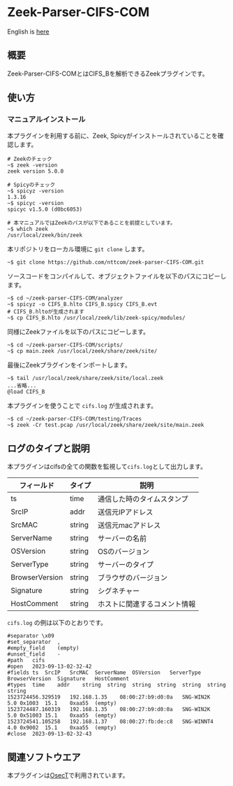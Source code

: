 # Zeek-Parser-CIFS-COM

English is [here](https://github.com/nttcom/zeek-parser-CIFS-COM/blob/main/README_en.md)

## 概要

Zeek-Parser-CIFS-COMとはCIFS_Bを解析できるZeekプラグインです。

## 使い方

### マニュアルインストール

本プラグインを利用する前に、Zeek, Spicyがインストールされていることを確認します。
```
# Zeekのチェック
~$ zeek -version
zeek version 5.0.0

# Spicyのチェック
~$ spicyz -version
1.3.16
~$ spicyc -version
spicyc v1.5.0 (d0bc6053)

# 本マニュアルではZeekのパスが以下であることを前提としています。
~$ which zeek
/usr/local/zeek/bin/zeek
```

本リポジトリをローカル環境に `git clone` します。
```
~$ git clone https://github.com/nttcom/zeek-parser-CIFS-COM.git
```

ソースコードをコンパイルして、オブジェクトファイルを以下のパスにコピーします。
```
~$ cd ~/zeek-parser-CIFS-COM/analyzer
~$ spicyz -o CIFS_B.hlto CIFS_B.spicy CIFS_B.evt
# CIFS_B.hltoが生成されます
~$ cp CIFS_B.hlto /usr/local/zeek/lib/zeek-spicy/modules/
```

同様にZeekファイルを以下のパスにコピーします。
```
~$ cd ~/zeek-parser-CIFS-COM/scripts/
~$ cp main.zeek /usr/local/zeek/share/zeek/site/
```

最後にZeekプラグインをインポートします。
```
~$ tail /usr/local/zeek/share/zeek/site/local.zeek
...省略...
@load CIFS_B
```

本プラグインを使うことで `cifs.log` が生成されます。
```
~$ cd ~/zeek-parser-CIFS-COM/testing/Traces
~$ zeek -Cr test.pcap /usr/local/zeek/share/zeek/site/main.zeek
```

## ログのタイプと説明
本プラグインはcifsの全ての関数を監視して`cifs.log`として出力します。

| フィールド | タイプ | 説明 |
| --- | --- | --- |
| ts | time | 通信した時のタイムスタンプ |
| SrcIP | addr | 送信元IPアドレス  |
| SrcMAC | string | 送信元macアドレス |
| ServerName | string | サーバーの名前 |
| OSVersion | string | OSのバージョン |
| ServerType | string | サーバーのタイプ |
| BrowserVersion | string | ブラウザのバージョン |
| Signature | string | シグネチャー |
| HostComment | string | ホストに関連するコメント情報 |

`cifs.log` の例は以下のとおりです。
```
#separator \x09
#set_separator	,
#empty_field	(empty)
#unset_field	-
#path	cifs
#open	2023-09-13-02-32-42
#fields	ts	SrcIP	SrcMAC	ServerName	OSVersion	ServerType	BrowserVersion	Signature	HostComment
#types	time	addr	string	string	string	string	string	string	string
1523724456.329519	192.168.1.35	08:00:27:b9:d0:0a	SNG-WIN2K	5.0	0x1003	15.1	0xaa55	(empty)
1523724487.160319	192.168.1.35	08:00:27:b9:d0:0a	SNG-WIN2K	5.0	0x51003	15.1	0xaa55	(empty)
1523724541.105258	192.168.1.37	08:00:27:fb:de:c8	SNG-WINNT4	4.0	0x9002	15.1	0xaa55	(empty)
#close	2023-09-13-02-32-43
```

## 関連ソフトウエア

本プラグインは[OsecT](https://github.com/nttcom/OsecT)で利用されています。
